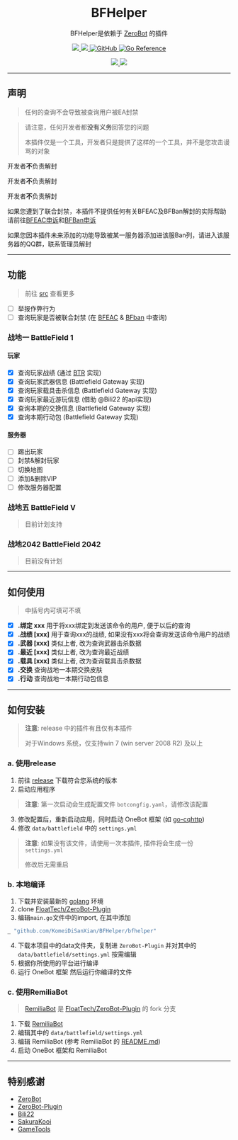 <div align="center">
  <br>

  # BFHelper

  BFHelper是依赖于 [ZeroBot](https://github.com/wdvxdr1123/ZeroBot) 的插件
</div>

<p align="center">
    <a href=""></a>
    <a href="https://goreportcard.com/report/github.com/KomeiDiSanXian/BFHelper">
        <img src="https://goreportcard.com/badge/github.com/KomeiDiSanXian/BFHelper">
    </a> 
    <a href="https://github.com/wdvxdr1123/ZeroBot">
        <img src="https://img.shields.io/badge/zerobot-v1.7.4-black?style=flat-square&logo=go">
    </a>
    <a href="https://raw.githubusercontent.com/KomeiDiSanXian/BFHelper/master/LICENSE">
        <img alt="GitHub" src="https://img.shields.io/github/license/KomeiDiSanXian/BFHelper">
    </a>
    <a href="https://pkg.go.dev/github.com/KomeiDiSanXian/BFHelper">
        <img src="https://pkg.go.dev/badge/github.com/KomeiDiSanXian/BFHelper.svg" alt="Go Reference">
    </a>
</p>

<p align="center">
    <a href="https://www.ea.com/games/battlefield/battlefield-1">
        <img src="https://img.shields.io/badge/BattleField-1-yellow?logo=EA&logoColor=red">
    </a> 
    <a href="https://www.ea.com/games/battlefield/battlefield-5">
        <img src="https://img.shields.io/badge/BattleField-V-blue?logo=EA&logoColor=red">
    </a> 
</p>

---

## 声明
> 任何的查询不会导致被查询用户被EA封禁

> 请注意，任何开发者都**没有义务**回答您的问题
> 
> 本插件仅是一个工具，开发者只是提供了这样的一个工具，并不是您攻击谩骂的对象

开发者**不**负责解封

开发者**不**负责解封

开发者**不**负责解封

如果您遭到了联合封禁，本插件不提供任何有关BFEAC及BFBan解封的实际帮助
请前往[BFEAC申诉](https://bfeac.com/#/about)和[BFBan申诉](mailto:ban-appeals@bfban.com)

如果您因本插件未来添加的功能导致被某一服务器添加进该服Ban列，请进入该服务器的QQ群，联系管理员解封

---

## 功能

> 前往 [src](https://github.com/KomeiDiSanXian/BFHelper/tree/master/bfhelper) 查看更多

- [ ] 举报作弊行为
- [ ] 查询玩家是否被联合封禁 (在 [BFEAC](https://bfeac.com/#/) & [BFban](https://bfban.gametools.network/) 中查询)

### 战地一 BattleField 1
#### 玩家
- [x] 查询玩家战绩 (通过 [BTR](https://battlefieldtracker.com/) 实现)
- [x] 查询玩家武器信息 (Battlefield Gateway 实现)
- [x] 查询玩家载具击杀信息 (Battlefield Gateway 实现)
- [x] 查询玩家最近游玩信息 (借助 @Bili22 的api实现)
- [x] 查询本期的交换信息 (Battlefield Gateway 实现)
- [x] 查询本期行动包 (Battlefield Gateway 实现)

#### 服务器
- [ ] 踢出玩家
- [ ] 封禁&解封玩家
- [ ] 切换地图
- [ ] 添加&删除VIP
- [ ] 修改服务器配置

### 战地五 BattleField V
> 目前计划支持

### 战地2042 BattleField 2042
> 目前没有计划

---

## 如何使用
> 中括号内可填可不填
- [x] **.绑定 xxx** 用于将xxx绑定到发送该命令的用户, 便于以后的查询
- [x] **.战绩 [xxx]** 用于查询xxx的战绩, 如果没有xxx将会查询发送该命令用户的战绩
- [x] **.武器 [xxx]** 类似上者, 改为查询武器击杀数据
- [x] **.最近 [xxx]** 类似上者, 改为查询最近战绩
- [x] **.载具 [xxx]** 类似上者, 改为查询载具击杀数据
- [x] **.交换** 查询战地一本期交换皮肤
- [x] **.行动** 查询战地一本期行动包信息

---

## 如何安装

> **注意**: release 中的插件有且仅有本插件 
>
> 对于Windows 系统，仅支持win 7 (win server 2008 R2) 及以上
### a. 使用release

1. 前往 [release](https://github.com/KomeiDiSanXian/BFHelper/releases) 下载符合您系统的版本
2. 启动应用程序
> **注意**: 第一次启动会生成配置文件 `botcongfig.yaml`，请修改该配置

3. 修改配置后，重新启动应用，同时启动 OneBot 框架 (如 [go-cqhttp](https://github.com/Mrs4s/go-cqhttp))
4. 修改 `data/battlefield` 中的 `settings.yml`
> **注意**: 如果没有该文件，请使用一次本插件, 插件将会生成一份 `settings.yml`
>
> 修改后无需重启

### b. 本地编译

1. 下载并安装最新的 [golang](https://studygolang.com/dl) 环境
2. clone [FloatTech/ZeroBot-Plugin](https://github.com/FloatTech/ZeroBot-Plugin)
3. 编辑`main.go`文件中的import, 在其中添加

```go
_ "github.com/KomeiDiSanXian/BFHelper/bfhelper"
```
4. 下载本项目中的data文件夹，复制进 `ZeroBot-Plugin` 并对其中的 `data/battlefield/settings.yml` 按需编辑
5. 根据你所使用的平台进行编译
6. 运行 OneBot 框架 然后运行你编译的文件

### c. 使用RemiliaBot
> [RemiliaBot](https://github.com/KomeiDiSanXian/RemiliaBot) 是 [FloatTech/ZeroBot-Plugin](https://github.com/FloatTech/ZeroBot-Plugin) 的 fork 分支

1. 下载 [RemiliaBot](https://github.com/KomeiDiSanXian/RemiliaBot/releases)
2. 编辑其中的 `data/battlefield/settings.yml`
3. 编辑 RemiliaBot (参考 RemiliaBot 的 [README.md](https://github.com/KomeiDiSanXian/RemiliaBot/blob/master/README.md))
4. 启动 OneBot 框架和 RemiliaBot

----
## 特别感谢
- [ZeroBot](https://github.com/wdvxdr1123/ZeroBot)
- [ZeroBot-Plugin](https://github.com/FloatTech/ZeroBot-Plugin)
- [Bili22](mailto:b22lengfeng@qq.com)
- [SakuraKooi](https://github.com/SakuraKoi)
- [GameTools](https://github.com/Community-network)
